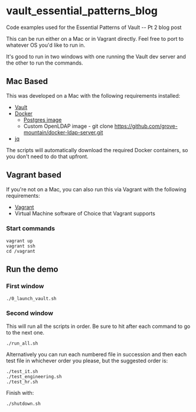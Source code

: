 # vault_essential_patterns_blog
Code examples used for the Essential Patterns of Vault -- Pt 2 blog post

This can be run either on a Mac or in Vagrant directly.   Feel free to port to whatever OS you'd like to run in.

It's good to run in two windows with one running the Vault dev server and the other to run the commands.


## Mac Based
This was developed on a Mac with the following requirements installed:

- [Vault](https://www.vaultproject.io/downloads.html)
- [Docker](https://hub.docker.com/search/?type=edition&offering=community)
  - [Postgres image](https://hub.docker.com/_/postgres)
  - Custom OpenLDAP image - git clone https://github.com/grove-mountain/docker-ldap-server.git
- [jq](https://stedolan.github.io/jq/)

The scripts will automatically download the required Docker containers, so you don't need to do that upfront.   

## Vagrant based

If you're not on a Mac, you can also run this via Vagrant with the following requirements:

- [Vagrant](https://www.vagrantup.com/downloads.html)
- Virtual Machine software of Choice that Vagrant supports

### Start commands
```
vagrant up
vagrant ssh
cd /vagrant
```

## Run the demo
### First window
```
./0_launch_vault.sh
```

### Second window
This will run all the scripts in order.   Be sure to hit <return> after each command to go to the next one.
```
./run_all.sh
```

Alternatively you can run each numbered file in succession and then each test file in whichever order you please, but the suggested order is:
```
./test_it.sh
./test_engineering.sh
./test_hr.sh
```

Finish with:
```
./shutdown.sh
```

